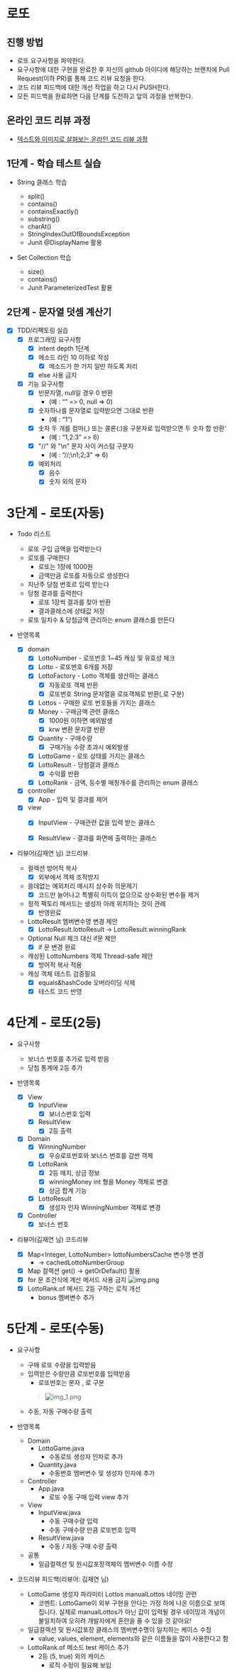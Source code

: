 # 로또
## 진행 방법
* 로또 요구사항을 파악한다.
* 요구사항에 대한 구현을 완료한 후 자신의 github 아이디에 해당하는 브랜치에 Pull Request(이하 PR)를 통해 코드 리뷰 요청을 한다.
* 코드 리뷰 피드백에 대한 개선 작업을 하고 다시 PUSH한다.
* 모든 피드백을 완료하면 다음 단계를 도전하고 앞의 과정을 반복한다.

## 온라인 코드 리뷰 과정
* [텍스트와 이미지로 살펴보는 온라인 코드 리뷰 과정](https://github.com/next-step/nextstep-docs/tree/master/codereview)

## 1단계 - 학습 테스트 실습
* String 클래스 학습
  * split()
  * contains()
  * containsExactly()
  * substring()
  * charAt()
  * StringIndexOutOfBoundsException
  * Junit @DisplayName 활용
    

* Set Collection 학습
  * size()
  * contains()
  * Junit ParameterizedTest 활용

## 2단계 - 문자열 덧셈 계산기
* [X] TDD/리팩토링 실습
  * [X] 프로그래밍 요구사항
    * [X] intent depth 1단계
    * [X] 메소드 라인 10 이하로 작성
      * [X] 메소드가 한 가지 일만 하도록 처리
    * [X] else 사용 금지
  * [X] 기능 요구사항
    * [X] 빈문자열, null일 경우 0 반환
      * (예 : “” => 0, null => 0)
    * [X] 숫자하나를 문자열로 입력받으면 그대로 반환
      * (예 : “1”)
    * [X] 숫자 두 개를 컴마(,) 또는 콜론(:)을 구분자로 입력받으면 두 숫자 합 반환'
      * (예 : “1,2:3” => 6)
    * [X] "//" 와 "\n" 문자 사이 커스텀 구분자 
      * (예 : “//;\n1;2;3” => 6)
    * [X] 예외처리
      * [X] 음수
      * [X] 숫자 외의 문자

# 3단계 - 로또(자동)
* Todo 리스트
  * 로또 구입 금액을 입력받는다
  * 로또를 구매한다
    * 로또는 1장에 1000원
    * 금액만큼 로또를 자동으로 생성한다
  * 지난주 당첨 번호르 입력 받는다
  * 당첨 결과를 출력한다
    * 로또 1장씩 결과를 찾아 반환
    * 결과클래스에 상태값 저장
  * 로또 일치수 & 당첨금액 관리하는 enum 클래스를 만든다


* 반영목록
  * [X] domain
    * [X] LottoNumber - 로또번호 1~45 캐싱 및 유효성 체크
    * [X] Lotto - 로또번호 6개를 저장
    * [X] LottoFactory - Lotto 객체를 생산하는 클래스
      * [X] 자동로또 객체 반환
      * [X] 로또번호 String 문자열을 로또객체로 반환(,로 구분)
    * [X] Lottos - 구매한 로또 번호들을 가지는 클래스
    * [X] Money - 구매금액 관련 클래스
      * [X] 1000원 이하면 예외발생
      * [X] krw 변환 문자열 반환
    * [X] Quantity - 구매수량
      * [X] 구매가능 수량 초과시 예외발생
    * [X] LottoGame - 로또 상태를 가지는 클래스
    * [X] LottoResult - 당첨결과 클래스
      * [X] 수익률 반환
    * [X] LottoRank - 금액, 등수별 매칭개수를 관리하는 enum 클래스
  * [X] controller
    *[X] App - 입력 및 결과를 제어
  * [X] view
    * [X] InputView - 구매관련 값을 입력 받는 클래스
    * [X] ResultView - 결과를 화면에 출력하는 클래스


* 리뷰어(김재연 님) 코드리뷰
  * 컬렉션 방어적 복사
    * [X] 외부에서 객체 조작방지
  * 쓸데없는 예외처리 메시지 상수화 의문제기
    * [X] 코드만 늘어나고 특별히 이득이 없으므로 상수화된 변수들 제거
  * 정적 팩토리 메서드는 생성자 아래 위치하는 것이 관례
    * [X] 반영완료
  * LottoResult 멤버변수명 변경 제안
    * [x] LottoResult.lottoResult -> LottoResult.winningRank
  * Optional Null 체크 대신 if문 제안
    * [x] if 문 변경 완료
  * 캐싱된 LottoNumbers 객체 Thread-safe 제안
    * [X] 방어적 복사 적용
  * 캐싱 객체 테스트 검증필요
    * [X] equals&hashCode 오버라이딩 삭제
    * [X] 테스트 코드 반영

# 4단계 - 로또(2등)
* 요구사항
  * 보너스 번호를 추가로 입력 받음
  * 당첨 통계에 2등 추가


* 반영목록
  * [X] View
    * [X] InputView
      * [X] 보너스번호 입력
    * [X] ResultView
      * [X] 2등 출력
  * [X] Domain
    * [x] WinningNumber
      * [X] 우승로또번호와 보너스 번호를 감싼 객체
    * [X] LottoRank
      * [X] 2등 매치, 상금 정보 
      * [X] winningMoney int 형을 Money 객체로 변경
      * [X] 상금 합계 기능
    * [X] LottoResult
      * [X] 생성자 인자 WinningNumber 객체로 변경
  * [X] Controller
    * [X] 보너스 번호

* 리뷰어(김재연 님) 코드리뷰
  * [X] Map<Integer, LottoNumber> lottoNumbersCache 변수명 변경
    * -> cachedLottoNumberGroup
  * [X] Map 컬렉션 get() -> getOrDefault() 활용
  * [X] for 문 조건식에 계산 메서드 사용 금지
    ![img.png](img.png)
  * [X] LottoRank.of 메서드 2등 구하는 로직 개선
    * bonus 멤버변수 추가
# 5단계 - 로또(수동)
* 요구사항
  * 구매 로또 수량을 입력받음
  * 입력받은 수량만큼 로또번호를 입력받음
    * 로또번호는 문자 , 로 구분
    > ![img_1.png](img_1.png)
  * 수동, 자동 구매수량 출력


* 반영목록
  * Domain
    * LottoGame.java
      * 수동로또 생성자 인자로 추가 
    * Quantity.java
      * 수동번호 멤버변수 및 생성자 인자에 추가
  * Controller
    * App.java
      * 로또 수동 구매 입력 view 추가
  * View
    * InputView.java
      * 수동 구매수량 입력 
      * 수동 구매수량 만큼 로또번호 입력
    * ResultView.java
      * 수동 / 자동 구매 수량 출력
  * 공통
    * 일급컬렉션 및 원시값포장객체의 멤버변수 이름 수정


* 코드리뷰 피드백(리뷰어: 김재연 님)
  * LottoGame 생성자 파라미터 Lottos manualLottos 네이밍 관련 
    * 코멘트: LottoGame이 외부 구현을 안다는 가정 하에 나온 이름으로 보여집니다. 실제로 manualLottos가 아닌 값이 입력될 경우 네이밍과 개념이 불일치하여 오히려 개발자에게 혼란을 줄 수 있을 것 같아요!
  * 일급컬렉션 및 원시값포장 클래스의 멤버변수명이 일치하는 케이스 수정
    * value, values, element, elements와 같은 이름들을 많이 사용한다고 함
  * LottoRank.of 메소드 test 케이스 추가
    * 2등 (5, true) 외의 케이스
      * 로직 수정이 필요해 보임
